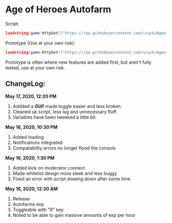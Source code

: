 # Age of Heroes Autofarm
Script:
```lua
loadstring(game:HttpGet(("https://raw.githubusercontent.com/icuck/AgeofHeroesAutofarm/master/main.lua"), true))()
```

Prototype (Use at your own risk):
```lua
loadstring(game:HttpGet(("https://raw.githubusercontent.com/icuck/AgeofHeroesAutofarm/master/add-on.lua"), true))()
```
Prototype is often where new features are added first, but aren't fully tested, use at your own risk.

## ChangeLog:
**May 17, 2020, 12:20 PM**
1. Addded a ***GUI!*** made toggle easier and less broken.
2. Cleaned up script, less lag and unnecessary fluff.
3. Variables have been tweeked a little bit.

**May 16, 2020, 10:30 PM**
1. Added loading
2. Notifications integrated
3. Compatability errors no longer flood the console

**May 16, 2020, 1:30 PM**
1. Added kick on moderator connect
2. Made whitelist design more sleek and less buggy
3. Fixed an error with script slowing down after some time

**May 16, 2020, 12:30 AM**
1. Release
2. Autofarms exp
3. Toggleable with "R" key
4. Noted to be able to gain massive amounts of exp per hour
